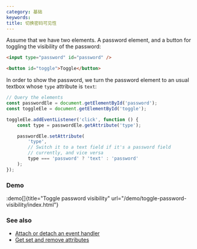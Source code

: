```yaml
---
category: 基础
keywords:
title: 切换密码可见性
---
```


Assume that we have two elements. A password element, and a button for toggling the visibility of the password:

```html
<input type="password" id="password" />

<button id="toggle">Toggle</button>
```

In order to show the password, we turn the password element to an usual textbox whose `type` attribute is `text`:

```js
// Query the elements
const passwordEle = document.getElementById('password');
const toggleEle = document.getElementById('toggle');

toggleEle.addEventListener('click', function () {
    const type = passwordEle.getAttribute('type');

    passwordEle.setAttribute(
        'type',
        // Switch it to a text field if it's a password field
        // currently, and vice versa
        type === 'password' ? 'text' : 'password'
    );
});
```

### Demo

:demo[]{title="Toggle password visibility" url="/demo/toggle-password-visibility/index.html"}

### See also

-   [Attach or detach an event handler](/attach-or-detach-an-event-handler)
-   [Get set and remove attributes](/get-set-and-remove-attributes)
